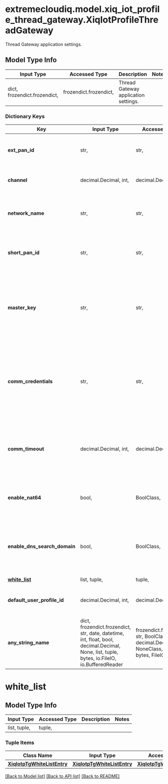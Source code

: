 # extremecloudiq.model.xiq_iot_profile_thread_gateway.XiqIotProfileThreadGateway

Thread Gateway application settings.

## Model Type Info
Input Type | Accessed Type | Description | Notes
------------ | ------------- | ------------- | -------------
dict, frozendict.frozendict,  | frozendict.frozendict,  | Thread Gateway application settings. | 

### Dictionary Keys
Key | Input Type | Accessed Type | Description | Notes
------------ | ------------- | ------------- | ------------- | -------------
**ext_pan_id** | str,  | str,  | The Extended Personal Area Network (PAN) ID. (16 hex digits) | 
**channel** | decimal.Decimal, int,  | decimal.Decimal,  | 802.15.4 channel number, 11-26 | value must be a 32 bit integer
**network_name** | str,  | str,  | A human-readable name for the network, up to 16 bytes in length. | 
**short_pan_id** | str,  | str,  | The Personal Area Network (PAN) ID. (4 hex digits). FFFF is reserved. | 
**master_key** | str,  | str,  | The network key is used to secure access to the Thread network. It is used to encrypt and authenticate all messages on the network. (32 hex digits) | 
**comm_credentials** | str,  | str,  | The Commissioner Credential is used along with the Extended PAN ID and Network Name to create the PSKc (Pre-Shared Key for the Commissioner). | [optional] 
**comm_timeout** | decimal.Decimal, int,  | decimal.Decimal,  | After this timeout the Commissioner will shutdown. The default is 120 sec. but the max is approximately 23 days. | [optional] value must be a 32 bit integer
**enable_nat64** | bool,  | BoolClass,  | Enable NAT64 functions including the translator and the prefix publishing. | [optional] 
**enable_dns_search_domain** | bool,  | BoolClass,  | Enable adding DNS search domain to unqualified host lookups forwarded by upstream DNS (in the thread border router). | [optional] 
**[white_list](#white_list)** | list, tuple,  | tuple,  |  | [optional] 
**default_user_profile_id** | decimal.Decimal, int,  | decimal.Decimal,  | The default user-profile ID. | [optional] value must be a 64 bit integer
**any_string_name** | dict, frozendict.frozendict, str, date, datetime, int, float, bool, decimal.Decimal, None, list, tuple, bytes, io.FileIO, io.BufferedReader | frozendict.frozendict, str, BoolClass, decimal.Decimal, NoneClass, tuple, bytes, FileIO | any string name can be used but the value must be the correct type | [optional]

# white_list

## Model Type Info
Input Type | Accessed Type | Description | Notes
------------ | ------------- | ------------- | -------------
list, tuple,  | tuple,  |  | 

### Tuple Items
Class Name | Input Type | Accessed Type | Description | Notes
------------- | ------------- | ------------- | ------------- | -------------
[**XiqIotpTgWhiteListEntry**](XiqIotpTgWhiteListEntry.md) | [**XiqIotpTgWhiteListEntry**](XiqIotpTgWhiteListEntry.md) | [**XiqIotpTgWhiteListEntry**](XiqIotpTgWhiteListEntry.md) |  | 

[[Back to Model list]](../../README.md#documentation-for-models) [[Back to API list]](../../README.md#documentation-for-api-endpoints) [[Back to README]](../../README.md)


